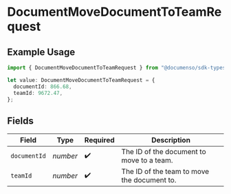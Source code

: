 # DocumentMoveDocumentToTeamRequest

## Example Usage

```typescript
import { DocumentMoveDocumentToTeamRequest } from "@documenso/sdk-typescript/models/operations";

let value: DocumentMoveDocumentToTeamRequest = {
  documentId: 866.68,
  teamId: 9672.47,
};
```

## Fields

| Field                                       | Type                                        | Required                                    | Description                                 |
| ------------------------------------------- | ------------------------------------------- | ------------------------------------------- | ------------------------------------------- |
| `documentId`                                | *number*                                    | :heavy_check_mark:                          | The ID of the document to move to a team.   |
| `teamId`                                    | *number*                                    | :heavy_check_mark:                          | The ID of the team to move the document to. |